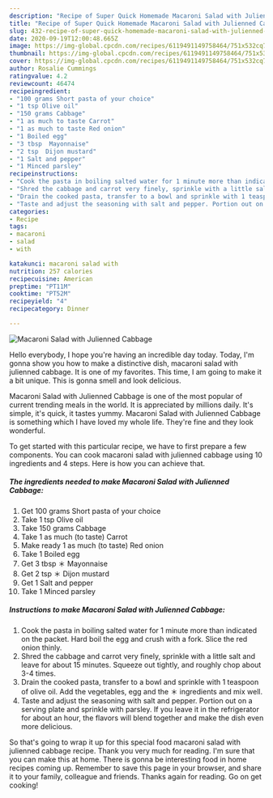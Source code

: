```yaml
---
description: "Recipe of Super Quick Homemade Macaroni Salad with Julienned Cabbage"
title: "Recipe of Super Quick Homemade Macaroni Salad with Julienned Cabbage"
slug: 432-recipe-of-super-quick-homemade-macaroni-salad-with-julienned-cabbage
date: 2020-09-19T12:00:48.665Z
image: https://img-global.cpcdn.com/recipes/6119491149758464/751x532cq70/macaroni-salad-with-julienned-cabbage-recipe-main-photo.jpg
thumbnail: https://img-global.cpcdn.com/recipes/6119491149758464/751x532cq70/macaroni-salad-with-julienned-cabbage-recipe-main-photo.jpg
cover: https://img-global.cpcdn.com/recipes/6119491149758464/751x532cq70/macaroni-salad-with-julienned-cabbage-recipe-main-photo.jpg
author: Rosalie Cummings
ratingvalue: 4.2
reviewcount: 46474
recipeingredient:
- "100 grams Short pasta of your choice"
- "1 tsp Olive oil"
- "150 grams Cabbage"
- "1 as much to taste Carrot"
- "1 as much to taste Red onion"
- "1 Boiled egg"
- "3 tbsp  Mayonnaise"
- "2 tsp  Dijon mustard"
- "1 Salt and pepper"
- "1 Minced parsley"
recipeinstructions:
- "Cook the pasta in boiling salted water for 1 minute more than indicated on the packet. Hard boil the egg and crush with a fork. Slice the red onion thinly."
- "Shred the cabbage and carrot very finely, sprinkle with a little salt and leave for about 15 minutes. Squeeze out tightly, and roughly chop about 3-4 times."
- "Drain the cooked pasta, transfer to a bowl and sprinkle with 1 teaspoon of olive oil. Add the vegetables, egg and the ＊ ingredients and mix well."
- "Taste and adjust the seasoning with salt and pepper. Portion out on a serving plate and sprinkle with parsley. If you leave it in the refrigerator for about an hour, the flavors will blend together and make the dish even more delicious."
categories:
- Recipe
tags:
- macaroni
- salad
- with

katakunci: macaroni salad with 
nutrition: 257 calories
recipecuisine: American
preptime: "PT11M"
cooktime: "PT52M"
recipeyield: "4"
recipecategory: Dinner

---
```



![Macaroni Salad with Julienned Cabbage](https://img-global.cpcdn.com/recipes/6119491149758464/751x532cq70/macaroni-salad-with-julienned-cabbage-recipe-main-photo.jpg)

Hello everybody, I hope you're having an incredible day today. Today, I'm gonna show you how to make a distinctive dish, macaroni salad with julienned cabbage. It is one of my favorites. This time, I am going to make it a bit unique. This is gonna smell and look delicious.

Macaroni Salad with Julienned Cabbage is one of the most popular of current trending meals in the world. It is appreciated by millions daily. It's simple, it's quick, it tastes yummy. Macaroni Salad with Julienned Cabbage is something which I have loved my whole life. They're fine and they look wonderful.




To get started with this particular recipe, we have to first prepare a few components. You can cook macaroni salad with julienned cabbage using 10 ingredients and 4 steps. Here is how you can achieve that.

<!--inarticleads1-->

##### The ingredients needed to make Macaroni Salad with Julienned Cabbage:

1. Get 100 grams Short pasta of your choice
1. Take 1 tsp Olive oil
1. Take 150 grams Cabbage
1. Take 1 as much (to taste) Carrot
1. Make ready 1 as much (to taste) Red onion
1. Take 1 Boiled egg
1. Get 3 tbsp ＊ Mayonnaise
1. Get 2 tsp ＊ Dijon mustard
1. Get 1 Salt and pepper
1. Take 1 Minced parsley




<!--inarticleads2-->

##### Instructions to make Macaroni Salad with Julienned Cabbage:

1. Cook the pasta in boiling salted water for 1 minute more than indicated on the packet. Hard boil the egg and crush with a fork. Slice the red onion thinly.
1. Shred the cabbage and carrot very finely, sprinkle with a little salt and leave for about 15 minutes. Squeeze out tightly, and roughly chop about 3-4 times.
1. Drain the cooked pasta, transfer to a bowl and sprinkle with 1 teaspoon of olive oil. Add the vegetables, egg and the ＊ ingredients and mix well.
1. Taste and adjust the seasoning with salt and pepper. Portion out on a serving plate and sprinkle with parsley. If you leave it in the refrigerator for about an hour, the flavors will blend together and make the dish even more delicious.




So that's going to wrap it up for this special food macaroni salad with julienned cabbage recipe. Thank you very much for reading. I'm sure that you can make this at home. There is gonna be interesting food in home recipes coming up. Remember to save this page in your browser, and share it to your family, colleague and friends. Thanks again for reading. Go on get cooking!
